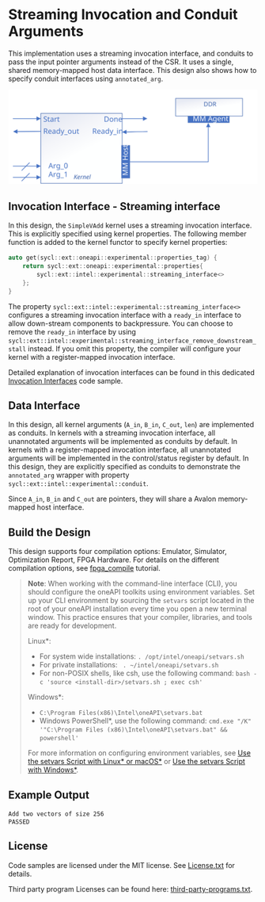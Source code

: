 # Streaming Invocation and Conduit Arguments
This implementation uses a streaming invocation interface, and conduits to pass the input pointer arguments instead of the CSR. It uses a single, shared memory-mapped host data interface.
This design also shows how to specify conduit interfaces using `annotated_arg`.

![](../assets/stream_kernel.svg)

## Invocation Interface - Streaming interface
In this design, the `SimpleVAdd` kernel uses a streaming invocation interface. This is explicitly specified using kernel properties. The following member function is added to the kernel functor to specify kernel properties:
```cpp
auto get(sycl::ext::oneapi::experimental::properties_tag) {
    return sycl::ext::oneapi::experimental::properties{
        sycl::ext::intel::experimental::streaming_interface<>
    };
}
```
The property `sycl::ext::intel::experimental::streaming_interface<>` configures a streaming invocation interface with a `ready_in` interface to allow down-stream components to backpressure. You can choose to remove the `ready_in` interface by using `sycl::ext::intel::experimental::streaming_interface_remove_downstream_stall` instead. If you omit this property, the compiler will configure your kernel with a register-mapped invocation interface.

Detailed explanation of invocation interfaces can be found in this dedicated [Invocation Interfaces](https://github.com/oneapi-src/oneAPI-samples/tree/master/DirectProgramming/C%2B%2BSYCL_FPGA/Tutorials/Features/ip_authoring_interfaces/invocation_interfaces) code sample.

## Data Interface
In this design, all kernel arguments (`A_in`, `B_in`, `C_out`, `len`) are implemented as conduits. In kernels with a streaming invocation interface, all unannotated arguments will be implemented as conduits by default. In kernels with a register-mapped invocation interface, all unannotated arguments will be implemented in the control/status register by default. In this design, they are explicitly specified as conduits to demonstrate the `annotated_arg` wrapper with property `sycl::ext::intel::experimental::conduit`.

Since `A_in`, `B_in` and `C_out` are pointers, they will share a Avalon memory-mapped host interface.

## Build the Design
This design supports four compilation options: Emulator, Simulator, Optimization Report, FPGA Hardware. For details on the different compilation options, see [fpga_compile](https://github.com/oneapi-src/oneAPI-samples/tree/master/DirectProgramming/C%2B%2BSYCL_FPGA/Tutorials/GettingStarted/fpga_compile) tutorial.

> **Note**: When working with the command-line interface (CLI), you should configure the oneAPI toolkits using environment variables. 
> Set up your CLI environment by sourcing the `setvars` script located in the root of your oneAPI installation every time you open a new terminal window. 
> This practice ensures that your compiler, libraries, and tools are ready for development.
>
> Linux*:
> - For system wide installations: `. /opt/intel/oneapi/setvars.sh`
> - For private installations: ` . ~/intel/oneapi/setvars.sh`
> - For non-POSIX shells, like csh, use the following command: `bash -c 'source <install-dir>/setvars.sh ; exec csh'`
>
> Windows*:
> - `C:\Program Files(x86)\Intel\oneAPI\setvars.bat`
> - Windows PowerShell*, use the following command: `cmd.exe "/K" '"C:\Program Files (x86)\Intel\oneAPI\setvars.bat" && powershell'`
>
> For more information on configuring environment variables, see [Use the setvars Script with Linux* or macOS*](https://www.intel.com/content/www/us/en/develop/documentation/oneapi-programming-guide/top/oneapi-development-environment-setup/use-the-setvars-script-with-linux-or-macos.html) or [Use the setvars Script with Windows*](https://www.intel.com/content/www/us/en/develop/documentation/oneapi-programming-guide/top/oneapi-development-environment-setup/use-the-setvars-script-with-windows.html).

## Example Output

```
Add two vectors of size 256
PASSED
```

## License
Code samples are licensed under the MIT license. See
[License.txt](https://github.com/oneapi-src/oneAPI-samples/blob/master/License.txt) for details.

Third party program Licenses can be found here: [third-party-programs.txt](https://github.com/oneapi-src/oneAPI-samples/blob/master/third-party-programs.txt).